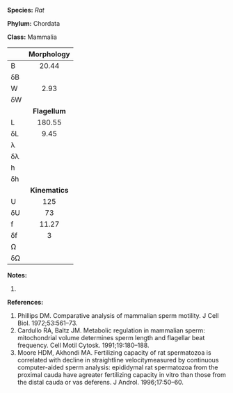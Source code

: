 **Species:** *Rat*

**Phylum:** Chordata

**Class:** Mammalia

|    | **Morphology** |
|:-- | :------------: |
| B  | 20.44 |
| δB |  |
| W  | 2.93 |
| δW |  |
|    | **Flagellum** |
| L  | 180.55 |
| δL | 9.45 |
| λ  |  |
| δλ |  |
| h  |  |
| δh |  |
|    | **Kinematics** |
| U  | 125 |
| δU | 73 |
| f  | 11.27 |
| δf | 3 |
| Ω  |  |
| δΩ |  |

**Notes:**

1.

**References:**

1. Phillips DM.  Comparative analysis of mammalian sperm motility.  J Cell Biol. 1972;53:561–73.
1. Cardullo RA, Baltz JM.  Metabolic regulation in mammalian sperm:  mitochondrial volume determines sperm length and flagellar beat frequency.  Cell Motil Cytosk. 1991;19:180–188.
1. Moore HDM, Akhondi MA.  Fertilizing capacity of rat spermatozoa is correlated with decline in straightline velocitymeasured by continuous computer-aided sperm analysis:  epididymal rat spermatozoa from the proximal cauda have agreater fertilizing capacity in vitro than those from the distal cauda or vas deferens.  J Androl. 1996;17:50–60.
